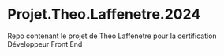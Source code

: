 # Projet.Theo.Laffenetre.2024
Repo contenant le projet de Theo Laffenetre pour la certification Développeur Front End
